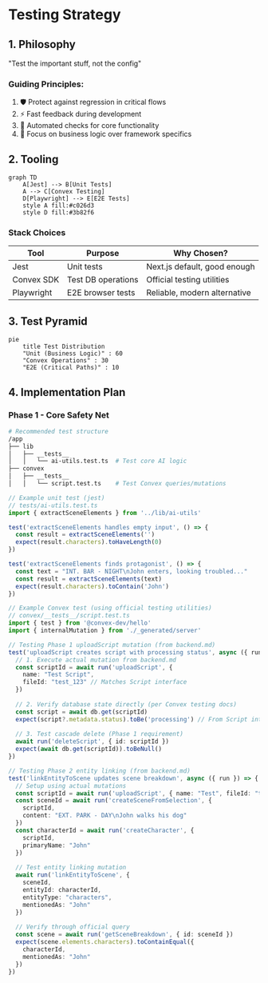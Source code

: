 # Testing Strategy

## 1. Philosophy
"Test the important stuff, not the config"

### Guiding Principles:
1. 🛡️ Protect against regression in critical flows
2. ⚡ Fast feedback during development
3. 🤖 Automated checks for core functionality
4. 🎯 Focus on business logic over framework specifics

## 2. Tooling
```mermaid
graph TD
    A[Jest] --> B[Unit Tests]
    A --> C[Convex Testing]
    D[Playwright] --> E[E2E Tests]
    style A fill:#c026d3
    style D fill:#3b82f6
```

### Stack Choices
| Tool       | Purpose                          | Why Chosen?                  |
|------------|----------------------------------|------------------------------|
| Jest       | Unit tests                       | Next.js default, good enough |
| Convex SDK | Test DB operations              | Official testing utilities    |
| Playwright | E2E browser tests               | Reliable, modern alternative |

## 3. Test Pyramid
```mermaid
pie
    title Test Distribution
    "Unit (Business Logic)" : 60
    "Convex Operations" : 30
    "E2E (Critical Paths)" : 10
```

## 4. Implementation Plan

### Phase 1 - Core Safety Net
```bash
# Recommended test structure
/app
├── lib
│   ├── __tests__
│   │   └── ai-utils.test.ts  # Test core AI logic
├── convex
│   ├── __tests__
│   │   └── script.test.ts    # Test Convex queries/mutations
```

```typescript
// Example unit test (jest)
// tests/ai-utils.test.ts
import { extractSceneElements } from '../lib/ai-utils'

test('extractSceneElements handles empty input', () => {
  const result = extractSceneElements('')
  expect(result.characters).toHaveLength(0)
})

test('extractSceneElements finds protagonist', () => {
  const text = "INT. BAR - NIGHT\nJohn enters, looking troubled..."
  const result = extractSceneElements(text)
  expect(result.characters).toContain('John')
})
```

```typescript
// Example Convex test (using official testing utilities)
// convex/__tests__/script.test.ts
import { test } from '@convex-dev/hello'
import { internalMutation } from './_generated/server'

// Testing Phase 1 uploadScript mutation (from backend.md)
test('uploadScript creates script with processing status', async ({ run, db }) => {
  // 1. Execute actual mutation from backend.md
  const scriptId = await run('uploadScript', {
    name: "Test Script",
    fileId: "test_123" // Matches Script interface
  })
  
  // 2. Verify database state directly (per Convex testing docs)
  const script = await db.get(scriptId)
  expect(script?.metadata.status).toBe('processing') // From Script interface
  
  // 3. Test cascade delete (Phase 1 requirement)
  await run('deleteScript', { id: scriptId })
  expect(await db.get(scriptId)).toBeNull()
})

// Testing Phase 2 entity linking (from backend.md)
test('linkEntityToScene updates scene breakdown', async ({ run }) => {
  // Setup using actual mutations
  const scriptId = await run('uploadScript', { name: "Test", fileId: "test" })
  const sceneId = await run('createSceneFromSelection', { 
    scriptId,
    content: "EXT. PARK - DAY\nJohn walks his dog"
  })
  const characterId = await run('createCharacter', {
    scriptId,
    primaryName: "John"
  })
  
  // Test entity linking mutation
  await run('linkEntityToScene', {
    sceneId,
    entityId: characterId,
    entityType: "characters",
    mentionedAs: "John"
  })
  
  // Verify through official query
  const scene = await run('getSceneBreakdown', { id: sceneId })
  expect(scene.elements.characters).toContainEqual({
    characterId,
    mentionedAs: "John"
  })
})